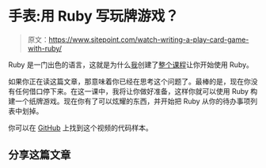 # 手表:用 Ruby 写玩牌游戏？

> 原文：<https://www.sitepoint.com/watch-writing-a-play-card-game-with-ruby/>

Ruby 是一门出色的语言，这就是为什么[我](https://www.sitepoint.com/author/djones/)创建了[整个课程](https://www.sitepoint.com/premium/courses/ruby-2-0-2906)让你开始使用 Ruby。

如果你正在读这篇文章，那意味着你已经在思考这个问题了。最棒的是，现在你没有任何借口停下来。在这一课中，我将让你做好准备，这样你就可以使用 Ruby 构建一个纸牌游戏。现在你有了可以炫耀的东西，并开始把 Ruby 从你的待办事项列表中划掉。

你可以在 [GitHub](https://github.com/learnable-content/Introduction-to-Ruby-2.0/tree/lesson4.6) 上找到这个视频的代码样本。

## 分享这篇文章
